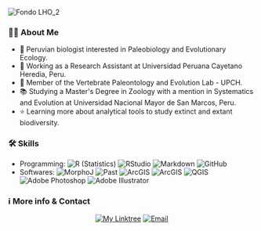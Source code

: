 ![Fondo LHO_2](https://user-images.githubusercontent.com/101445865/158068085-e403fed5-4375-400c-bd3b-7a1914f94e32.jpg)

### 👨‍💻 **About Me**
- 🦦 Peruvian biologist interested in Paleobiology and Evolutionary Ecology.
- 💼 Working as a Research Assistant at Universidad Peruana Cayetano Heredia, Peru.
- 🔎 Member of the Vertebrate Paleontology and Evolution Lab - UPCH.
- 📚 Studying a Master's Degree in Zoology with a mention in Systematics and Evolution at Universidad Nacional Mayor de San Marcos, Peru.
- ⭐️ Learning more about analytical tools to study extinct and extant biodiversity.

### 🛠 **Skills**
- Programming:
  ![R (Statistics)](https://img.shields.io/badge/-R-ffffff?style=flat&logo=R&logoColor=276DC3)
  ![RStudio](https://img.shields.io/badge/-RStudio-ffffff?style=flat&logo=rstudio)
  ![Markdown](https://img.shields.io/badge/-Markdown-ffffff?style=flat&logo=markdown&logoColor=6398c7)
  ![GitHub](https://img.shields.io/badge/-GitHub-ffffff?style=flat&logo=github&logoColor=873dc4)
- Softwares:
  ![MorphoJ](https://user-images.githubusercontent.com/101445865/158071310-ab78a8d2-2127-4811-a6d3-f31de8cde2b8.png)
  ![Past](https://user-images.githubusercontent.com/101445865/158071852-2232ce05-4e81-4931-a31e-b2b49cc2888b.png)
  ![ArcGIS](https://user-images.githubusercontent.com/101445865/158072117-548c28b8-6473-46a9-bfea-5496e37456aa.png)
  ![ArcGIS](https://img.shields.io/badge/-ArcGIS-ffffff?style=flat&logo=arcgis)
  ![QGIS](https://img.shields.io/badge/-QGIS-ffffff?style=flat&logo=qgis)
  ![Adobe Photoshop](https://img.shields.io/badge/-Adobe_Photoshop-ffffff?style=flat&logo=adobephotoshop)
  ![Adobe Illustrator](https://img.shields.io/badge/-Adobe_Illustrator-ffffff?style=flat&logo=adobeillustrator)

### ℹ **More info & Contact**
<p align="center">
<a href="https://linktr.ee/leohostos"><img alt="My Linktree" src="https://img.shields.io/badge/Personal_Linktree-linktr.ee/leohostos-white?style=flat-square&logo=linktree"></a>
<a href="mailto:lhostosolivera@gmail.com"><img alt="Email" src="https://img.shields.io/badge/Email-lhostosolivera@gmail.com-white?style=flat-square&logo=gmail"></a>
</p>

<!---
LeoHostos/LeoHostos is a ✨ special ✨ repository because its `README.md` (this file) appears on your GitHub profile.
You can click the Preview link to take a look at your changes.
--->
